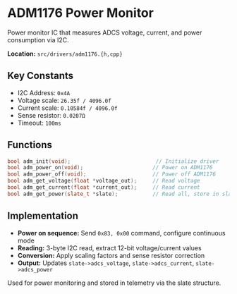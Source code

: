 # ADM1176 Power Monitor

Power monitor IC that measures ADCS voltage, current, and power consumption via I2C.

**Location:** `src/drivers/adm1176.{h,cpp}`

## Key Constants
- I2C Address: `0x4A`
- Voltage scale: `26.35f / 4096.0f`
- Current scale: `0.10584f / 4096.0f` 
- Sense resistor: `0.0207Ω`
- Timeout: `100ms`

## Functions
```cpp
bool adm_init(void);                           // Initialize driver
bool adm_power_on(void);                      // Power on ADM1176
bool adm_power_off(void);                     // Power off ADM1176
bool adm_get_voltage(float *voltage_out);     // Read voltage
bool adm_get_current(float *current_out);     // Read current
bool adm_get_power(slate_t *slate);           // Read all, store in slate
```

## Implementation
- **Power on sequence:** Send `0x83, 0x00` command, configure continuous mode
- **Reading:** 3-byte I2C read, extract 12-bit voltage/current values
- **Conversion:** Apply scaling factors and sense resistor correction
- **Output:** Updates `slate->adcs_voltage`, `slate->adcs_current`, `slate->adcs_power`

Used for power monitoring and stored in telemetry via the slate structure.